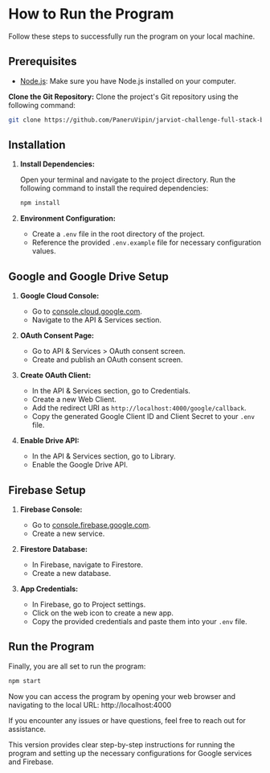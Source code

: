 # How to Run the Program

Follow these steps to successfully run the program on your local machine.

## Prerequisites

- [Node.js](https://nodejs.org/): Make sure you have Node.js installed on your computer.

 **Clone the Git Repository:**
   Clone the project's Git repository using the following command:
   ```bash
   git clone https://github.com/PaneruVipin/jarviot-challenge-full-stack-backend.git
   ```

## Installation

1. **Install Dependencies:**

   Open your terminal and navigate to the project directory. Run the following command to install the required dependencies:
   
   ```bash
   npm install
   ```

2. **Environment Configuration:**

   - Create a `.env` file in the root directory of the project.
   - Reference the provided `.env.example` file for necessary configuration values.

## Google and Google Drive Setup

1. **Google Cloud Console:**

   - Go to [console.cloud.google.com](https://console.cloud.google.com/).
   - Navigate to the API & Services section.

2. **OAuth Consent Page:**

   - Go to API & Services > OAuth consent screen.
   - Create and publish an OAuth consent screen.

3. **Create OAuth Client:**

   - In the API & Services section, go to Credentials.
   - Create a new Web Client.
   - Add the redirect URI as `http://localhost:4000/google/callback`.
   - Copy the generated Google Client ID and Client Secret to your `.env` file.

4. **Enable Drive API:**

   - In the API & Services section, go to Library.
   - Enable the Google Drive API.

## Firebase Setup

1. **Firebase Console:**

   - Go to [console.firebase.google.com](https://console.firebase.google.com/).
   - Create a new service.

2. **Firestore Database:**

   - In Firebase, navigate to Firestore.
   - Create a new database.

3. **App Credentials:**

   - In Firebase, go to Project settings.
   - Click on the web icon to create a new app.
   - Copy the provided credentials and paste them into your `.env` file.

## Run the Program

Finally, you are all set to run the program:

```bash
npm start
```

Now you can access the program by opening your web browser and navigating to the local URL: http://localhost:4000

If you encounter any issues or have questions, feel free to reach out for assistance.


This version provides clear step-by-step instructions for running the program and setting up the necessary configurations for Google services and Firebase.
